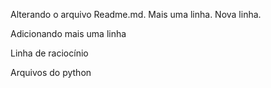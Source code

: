 Alterando o arquivo Readme.md.
Mais uma linha.
Nova linha.

Adicionando mais uma linha

Linha de raciocínio

Arquivos do python




